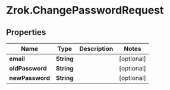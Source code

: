# Zrok.ChangePasswordRequest

## Properties

Name | Type | Description | Notes
------------ | ------------- | ------------- | -------------
**email** | **String** |  | [optional] 
**oldPassword** | **String** |  | [optional] 
**newPassword** | **String** |  | [optional] 


